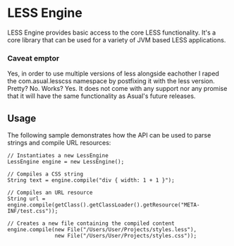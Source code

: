 LESS Engine
===========

LESS Engine provides basic access to the core LESS functionality. It's a core library that 
can be used for a variety of JVM based LESS applications.

### Caveat emptor

Yes, in order to use multiple versions of less alongside eachother I raped the com.asual.lesscss namespace by postfixing it with the less version. Pretty? No. Works? Yes.
It does not come with any support nor any promise that it will have the same functionality as Asual's future releases. 




Usage
-----

The following sample demonstrates how the API can be used to parse strings and
compile URL resources:

    // Instantiates a new LessEngine
    LessEngine engine = new LessEngine();
    
    // Compiles a CSS string
    String text = engine.compile("div { width: 1 + 1 }");

    // Compiles an URL resource
    String url = engine.compile(getClass().getClassLoader().getResource("META-INF/test.css"));

    // Creates a new file containing the compiled content
    engine.compile(new File("/Users/User/Projects/styles.less"), 
                   new File("/Users/User/Projects/styles.css"));
